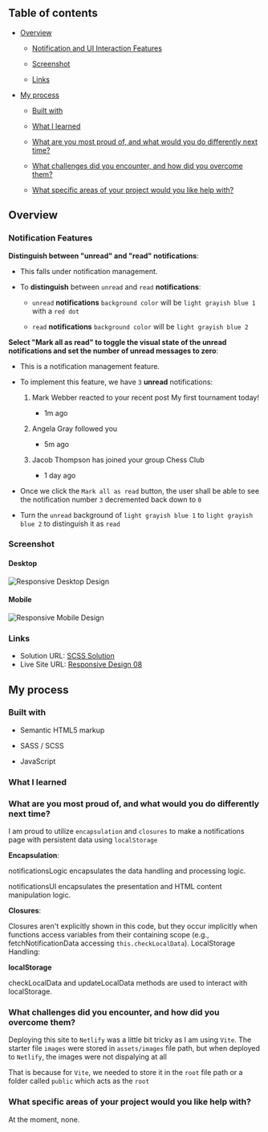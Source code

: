 ## Table of contents

- [Overview](#overview)

  - [Notification and UI Interaction Features](#Notification-Features)

  - [Screenshot](#screenshot)

  - [Links](#links)

- [My process](#my-process)

  - [Built with](#built-with)

  - [What I learned](#what-i-learned)

  - [What are you most proud of, and what would you do differently next time?](#What-are-you-most-proud-of-and-what-would-you-do-differently-next-time)

  - [ What challenges did you encounter, and how did you overcome them?](#What-challenges-did-you-encounter-and-how-did-you-overcome-them)

  - [What specific areas of your project would you like help with?](#What-specific-areas-of-your-project-would-you-like-help-with)



## Overview

### Notification Features

**Distinguish between "unread" and "read" notifications**: 

- This falls under notification management.

- To **distinguish** between  `unread` and `read` **notifications**: 

  -  `unread`  **notifications** `background color` will be `light grayish blue 1` with a `red dot`

  -  `read` **notifications** `background color` will be `light grayish blue 2`




**Select "Mark all as read" to toggle the visual state of the unread notifications and set the number of unread messages to zero**: 

- This is a notification management feature.

- To implement this feature, we have `3` **unread** notifications:

  1) Mark Webber reacted to your recent post My first tournament today!
      -  1m ago
  
  2) Angela Gray followed you
      - 5m ago

  3) Jacob Thompson has joined your group Chess Club
      - 1 day ago

- Once we click the  `Mark all as read` button, the user shall be able to see the notification number `3` decremented back down to `0`

- Turn the `unread` background of `light grayish blue 1` to `light grayish blue 2` to distinguish it as `read`

  


### Screenshot

#### Desktop

![Responsive Desktop Design ](/Responsive%20Design%2008/images/image-desktop-final.png)


#### Mobile

![Responsive Mobile Design ](/Responsive%20Design%2008/images/image-mobile-final.png)


### Links

- Solution URL: [SCSS Solution](https://github.com/FengDenny/Frontend-Mentor-Challenges/blob/main/Responsive%20Design%2008/style.scss)
- Live Site URL: [Responsive Design 08](https://responsivedesign08.netlify.app/)

## My process

### Built with

- Semantic HTML5 markup

- SASS / SCSS

- JavaScript


### What I learned


### What are you most proud of, and what would you do differently next time?

I am proud to utilize  `encapsulation` and `closures`  to make a notifications page with persistent data using `localStorage`

**Encapsulation**:

notificationsLogic encapsulates the data handling and processing logic.

notificationsUI encapsulates the presentation and HTML content manipulation logic.

**Closures**:

Closures aren't explicitly shown in this code, but they occur implicitly when functions access variables from their containing scope (e.g., fetchNotificationData accessing `this.checkLocalData`).
LocalStorage Handling:

**localStorage**

checkLocalData and updateLocalData methods are used to interact with localStorage.


### What challenges did you encounter, and how did you overcome them?

Deploying this site to `Netlify` was a little bit tricky as I am using `Vite`. 
The starter file `images` were stored in `assets/images` file path, but when deployed to `Netlify`, the images were not dispalying at all

That is because for `Vite`, we needed to store it in the `root` file path or a folder called `public` which acts as the `root` 


### What specific areas of your project would you like help with?

At the moment, none.
